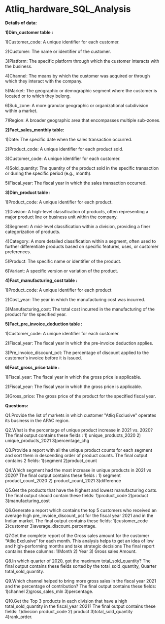 # Atliq_hardware_SQL_Analysis

<p><b>Details of data:</b><p>
<p><b>1)Dim_customer table :</b></p>

<p> 1)Customer_code: A unique identifier for each customer. </p>
<p> 2)Customer: The name or identifier of the customer.</p>
<p> 3)Platform: The specific platform through which the customer interacts with the business. </p>
<p> 4)Channel: The means by which the customer was acquired or through which they interact with the company. </p>
<p> 5)Market: The geographic or demographic segment where the customer is located or to which they belong. </p>
<p> 6)Sub_zone: A more granular geographic or organizational subdivision within a market. </p>
<p> 7)Region: A broader geographic area that encompasses multiple sub-zones.</p>

<p><b>2)Fact_sales_monthly table:</b></p>
<p> 1)Date: The specific date when the sales transaction occurred. </p>
<p> 2)Product_code: A unique identifier for each product sold. </p>
<p> 3)Customer_code: A unique identifier for each customer.</p>
<p> 4)Sold_quantity: The quantity of the product sold in the specific transaction or during the specific period (e.g., month). </p>
<p> 5)Fiscal_year: The fiscal year in which the sales transaction occurred.</p>

<p><b>3)Dim_product table :</b></p>
<p> 1)Product_code: A unique identifier for each product. </p>
<p> 2)Division: A high-level classification of products, often representing a major product line or business unit within the company. </p>
<p> 3)Segment: A mid-level classification within a division, providing a finer categorization of products. </p>
<p> 4)Category: A more detailed classification within a segment, often used to further differentiate products based on specific features, uses, or customer preferences.</p>
<p> 5)Product: The specific name or identifier of the product. </p>
<p> 6)Variant: A specific version or variation of the product.</p> 

<p><b>4)Fact_manufacturing_cost table :</b></p>
<p> 1)Product_code: A unique identifier for each product</p>
<p> 2)Cost_year: The year in which the manufacturing cost was incurred. </p>
<p> 3)Manufacturing_cost: The total cost incurred in the manufacturing of the product for the specified year.</p> 

<p><b>5)Fact_pre_invoice_deduction table :</b></p>
<p> 1)Customer_code: A unique identifier for each customer.</p>
<p> 2)Fiscal_year: The fiscal year in which the pre-invoice deduction applies.</p>
<p> 3)Pre_invoice_discount_pct: The percentage of discount applied to the customer's invoice before it is issued.</p> 

<p><b>6)Fact_gross_price table :</b></p>
<p> 1)Fiscal_year: The fiscal year in which the gross price is applicable.</p>
<p> 2)Fiscal_year: The fiscal year in which the gross price is applicable.</p>
<p> 3)Gross_price: The gross price of the product for the specified fiscal year.</p>

<p><b>Questions:</b></p>

<p> Q1.Provide the list of markets in which customer "Atliq Exclusive" operates its business in the APAC region.</p>
<p> Q2.What is the percentage of unique product increase in 2021 vs. 2020? The final output contains these fields : 1) unique_products_2020 2) unique_products_2021 3)percentage_chg</p>
<p> Q3.Provide a report with all the unique product counts for each segment and sort them in descending order of product counts. The final output contains 2 fields: 1)segment 2)product_count</p>
<p> Q4.Which segment had the most increase in unique products in 2021 vs 2020? The final output contains these fields : 1) segment product_count_2020 2) product_count_2021 3)difference</p>
<p> Q5.Get the products that have the highest and lowest manufacturing costs. The final output should contain these fields: 1)product_code 2)product 3)manufacturing_cost</p>
<p> Q6.Generate a report which contains the top 5 customers who received an average high pre_invoice_discount_pct for the fiscal year 2021 and in the Indian market. The final output contains these fields: 1)customer_code 2)customer 3)average_discount_percentage.</p>
<p> Q7.Get the complete report of the Gross sales amount for the customer “Atliq Exclusive” for each month. This analysis helps to get an idea of low and high-performing months and take strategic decisions
The final report contains these columns: 1)Month 2) Year 3) Gross sales Amount.</p>
<p> Q8.In which quarter of 2020, got the maximum total_sold_quantity? The final output contains these fields sorted by the total_sold_quantity, Quarter total_sold_quantity.</p>
<p> Q9.Which channel helped to bring more gross sales in the fiscal year 2021 and the percentage of contribution? The final output contains these fields: 1)channel 2)gross_sales_mln 3)percentage.</p>
<p> Q10.Get the Top 3 products in each division that have a high total_sold_quantity in the fiscal_year 2021? The final output contains these fields: 1)division product_code 2) product 3)total_sold_quantity 4)rank_order.</p>
